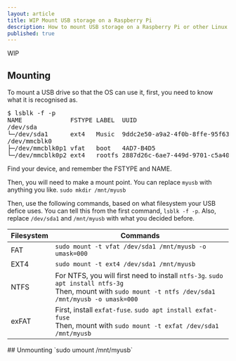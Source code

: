 ```yaml
---
layout: article
title: WIP Mount USB storage on a Raspberry Pi
description: How to mount USB storage on a Raspberry Pi or other Linux device from the terminal.
published: true
---
```

WIP
## Mounting
To mount a USB drive so that the OS can use it, first, you need to know what it is recognised as.
<pre>$ lsblk -f -p
NAME             FSTYPE LABEL  UUID                                 FSAVAIL FSUSE% MOUNTPOINT
/dev/sda                                                                           
└─/dev/sda1      ext4   Music  9ddc2e50-a9a2-4f0b-8ffe-95f6340b6a87    4.6G    31% 
/dev/mmcblk0                                                                       
├─/dev/mmcblk0p1 vfat   boot   4AD7-B4D5                             198.3M    21% /boot
└─/dev/mmcblk0p2 ext4   rootfs 2887d26c-6ae7-449d-9701-c5a4018755b0    8.8G    66% /
</pre>
Find your device, and remember the FSTYPE and NAME.

Then, you will need to make a mount point. You can replace `myusb` with anything you like.
```sudo mkdir /mnt/myusb```


Then, use the following commands, based on what filesystem your USB defice uses. You can tell this from the first command, `lsblk -f -p`. Also, replace `/dev/sda1` and `/mnt/myusb` with what you decided before.
<div class="tg-wrap"><table>
<thead>
  <tr>
    <th>Filesystem</th>
    <th>Commands</th>
  </tr>
</thead>
<tbody>
  <tr>
    <td>FAT</td>
    <td><code>sudo mount -t vfat /dev/sda1 /mnt/myusb -o umask=000</code></td>
  </tr>
  <tr>
    <td>EXT4</td>
    <td><code>sudo mount -t ext4 /dev/sda1 /mnt/myusb</code></td>
  </tr>
  <tr>
    <td>NTFS</td>
    <td>For NTFS, you will first need to install <code>ntfs-3g</code>. <code>sudo apt install ntfs-3g</code><br>Then, mount with <code>sudo mount -t ntfs /dev/sda1 /mnt/myusb -o umask=000</code></td>
  </tr>
  <tr>
    <td>exFAT</td>
    <td>First, install <code>exfat-fuse</code>. <code>sudo apt install exfat-fuse</code><br>Then, mount with <code>sudo mount -t exfat /dev/sda1 /mnt/myusb</code></td>
  </tr>
</tbody>
</table></div>
## Unmounting
`sudo umount /mnt/myusb`

